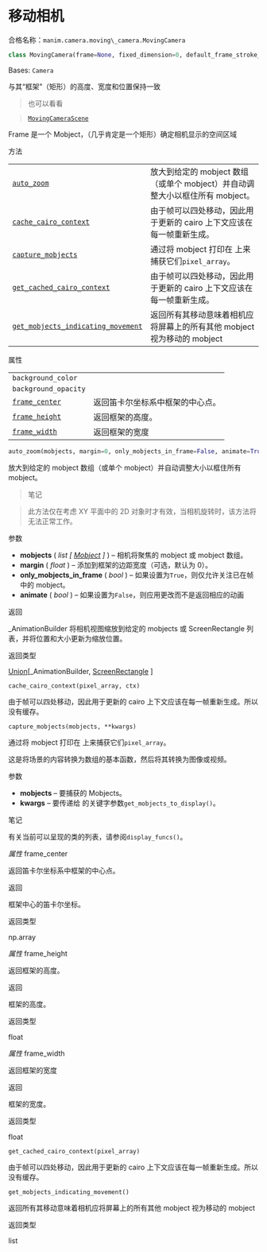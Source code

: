 # 移动相机

合格名称：`manim.camera.moving\_camera.MovingCamera`

```py
class MovingCamera(frame=None, fixed_dimension=0, default_frame_stroke_color='#FFFFFF', default_frame_stroke_width=0, **kwargs)
```

Bases: `Camera`

与其“框架”（矩形）的高度、宽度和位置保持一致

> 也可以看看

> [`MovingCameraScene`]()

Frame 是一个 Mobject，（几乎肯定是一个矩形）确定相机显示的空间区域


方法

|||
|-|-|
[`auto_zoom`]()|放大到给定的 mobject 数组（或单个 mobject）并自动调整大小以框住所有 mobject。
[`cache_cairo_context`]()|由于帧可以四处移动，因此用于更新的 cairo 上下文应该在每一帧重新生成。
[`capture_mobjects`]()|通过将 mobject 打印在 上来捕获它们`pixel_array`。
[`get_cached_cairo_context`]()|由于帧可以四处移动，因此用于更新的 cairo 上下文应该在每一帧重新生成。
[`get_mobjects_indicating_movement`]()|返回所有其移动意味着相机应将屏幕上的所有其他 mobject 视为移动的 mobject


属性

|||
|-|-|
`background_color`|
`background_opacity`|
[`frame_center`]()|返回笛卡尔坐标系中框架的中心点。
[`frame_height`]()|返回框架的高度。
[`frame_width`]()|返回框架的宽度



```py
auto_zoom(mobjects, margin=0, only_mobjects_in_frame=False, animate=True)
```

放大到给定的 mobject 数组（或单个 mobject）并自动调整大小以框住所有 mobject。

> 笔记

> 此方法仅在考虑 XY 平面中的 2D 对象时才有效，当相机旋转时，该方法将无法正常工作。

参数

- **mobjects** ( _list_ _\[_ [_Mobject_]() _\]_ ) – 相机将聚焦的 mobject 或 mobject 数组。
- **margin** ( _float_ ) – 添加到框架的边距宽度（可选，默认为 0）。
- **only_mobjects_in_frame** ( _bool_ ) – 如果设置为`True`，则仅允许关注已在帧中的 mobject。
- **animate** ( _bool_ ) – 如果设置为`False`，则应用更改而不是返回相应的动画

返回

\_AnimationBuilder 将相机视图缩放到给定的 mobjects 或 ScreenRectangle 列表，并将位置和大小更新为缩放位置。

返回类型

[Union]()\[\_AnimationBuilder, [ScreenRectangle]() \]



`cache_cairo_context(pixel_array, ctx)`

由于帧可以四处移动，因此用于更新的 cairo 上下文应该在每一帧重新生成。所以没有缓存。



`capture_mobjects(mobjects, **kwargs)`

通过将 mobject 打印在 上来捕获它们`pixel_array`。

这是将场景的内容转换为数组的基本函数，然后将其转换为图像或视频。

参数

- **mobjects** – 要捕获的 Mobjects。
- **kwargs** – 要传递给 的关键字参数`get_mobjects_to_display()`。

笔记

有关当前可以呈现的类的列表，请参阅`display_funcs()`。

_属性_ frame_center 

返回笛卡尔坐标系中框架的中心点。

返回

框架中心的笛卡尔坐标。

返回类型

np.array

_属性_ frame_height

返回框架的高度。

返回

框架的高度。

返回类型

float

_属性_ frame_width 

返回框架的宽度

返回

框架的宽度。

返回类型

float



`get_cached_cairo_context(pixel_array)`

由于帧可以四处移动，因此用于更新的 cairo 上下文应该在每一帧重新生成。所以没有缓存。


`get_mobjects_indicating_movement()`

返回所有其移动意味着相机应将屏幕上的所有其他 mobject 视为移动的 mobject

返回类型

list
